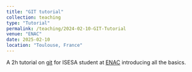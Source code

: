 ```yaml
---
title: "GIT tutorial"
collection: teaching
type: "Tutorial"
permalink: /teaching/2024-02-10-GIT-Tutorial
venue: "ENAC"
date: 2025-02-10
location: "Toulouse, France"
---
```


A 2h tutorial on [git](https://git-scm.com/) for ISESA student at [ENAC](https://enac.fr/) introducing all the basics.
